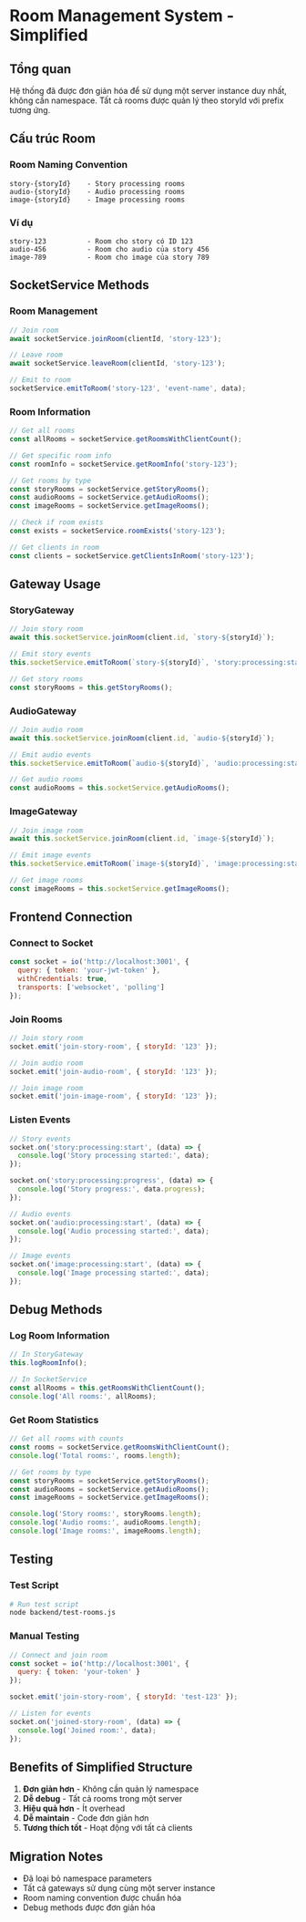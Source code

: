 # Room Management System - Simplified

## Tổng quan

Hệ thống đã được đơn giản hóa để sử dụng một server instance duy nhất, không cần namespace. Tất cả rooms được quản lý theo storyId với prefix tương ứng.

## Cấu trúc Room

### Room Naming Convention
```
story-{storyId}    - Story processing rooms
audio-{storyId}    - Audio processing rooms  
image-{storyId}    - Image processing rooms
```

### Ví dụ
```
story-123          - Room cho story có ID 123
audio-456          - Room cho audio của story 456
image-789          - Room cho image của story 789
```

## SocketService Methods

### Room Management
```typescript
// Join room
await socketService.joinRoom(clientId, 'story-123');

// Leave room
await socketService.leaveRoom(clientId, 'story-123');

// Emit to room
socketService.emitToRoom('story-123', 'event-name', data);
```

### Room Information
```typescript
// Get all rooms
const allRooms = socketService.getRoomsWithClientCount();

// Get specific room info
const roomInfo = socketService.getRoomInfo('story-123');

// Get rooms by type
const storyRooms = socketService.getStoryRooms();
const audioRooms = socketService.getAudioRooms();
const imageRooms = socketService.getImageRooms();

// Check if room exists
const exists = socketService.roomExists('story-123');

// Get clients in room
const clients = socketService.getClientsInRoom('story-123');
```

## Gateway Usage

### StoryGateway
```typescript
// Join story room
await this.socketService.joinRoom(client.id, `story-${storyId}`);

// Emit story events
this.socketService.emitToRoom(`story-${storyId}`, 'story:processing:start', data);

// Get story rooms
const storyRooms = this.getStoryRooms();
```

### AudioGateway
```typescript
// Join audio room
await this.socketService.joinRoom(client.id, `audio-${storyId}`);

// Emit audio events
this.socketService.emitToRoom(`audio-${storyId}`, 'audio:processing:start', data);

// Get audio rooms
const audioRooms = this.socketService.getAudioRooms();
```

### ImageGateway
```typescript
// Join image room
await this.socketService.joinRoom(client.id, `image-${storyId}`);

// Emit image events
this.socketService.emitToRoom(`image-${storyId}`, 'image:processing:start', data);

// Get image rooms
const imageRooms = this.socketService.getImageRooms();
```

## Frontend Connection

### Connect to Socket
```javascript
const socket = io('http://localhost:3001', {
  query: { token: 'your-jwt-token' },
  withCredentials: true,
  transports: ['websocket', 'polling']
});
```

### Join Rooms
```javascript
// Join story room
socket.emit('join-story-room', { storyId: '123' });

// Join audio room
socket.emit('join-audio-room', { storyId: '123' });

// Join image room
socket.emit('join-image-room', { storyId: '123' });
```

### Listen Events
```javascript
// Story events
socket.on('story:processing:start', (data) => {
  console.log('Story processing started:', data);
});

socket.on('story:processing:progress', (data) => {
  console.log('Story progress:', data.progress);
});

// Audio events
socket.on('audio:processing:start', (data) => {
  console.log('Audio processing started:', data);
});

// Image events
socket.on('image:processing:start', (data) => {
  console.log('Image processing started:', data);
});
```

## Debug Methods

### Log Room Information
```typescript
// In StoryGateway
this.logRoomInfo();

// In SocketService
const allRooms = this.getRoomsWithClientCount();
console.log('All rooms:', allRooms);
```

### Get Room Statistics
```typescript
// Get all rooms with counts
const rooms = socketService.getRoomsWithClientCount();
console.log('Total rooms:', rooms.length);

// Get rooms by type
const storyRooms = socketService.getStoryRooms();
const audioRooms = socketService.getAudioRooms();
const imageRooms = socketService.getImageRooms();

console.log('Story rooms:', storyRooms.length);
console.log('Audio rooms:', audioRooms.length);
console.log('Image rooms:', imageRooms.length);
```

## Testing

### Test Script
```bash
# Run test script
node backend/test-rooms.js
```

### Manual Testing
```javascript
// Connect and join room
const socket = io('http://localhost:3001', {
  query: { token: 'your-token' }
});

socket.emit('join-story-room', { storyId: 'test-123' });

// Listen for events
socket.on('joined-story-room', (data) => {
  console.log('Joined room:', data);
});
```

## Benefits of Simplified Structure

1. **Đơn giản hơn** - Không cần quản lý namespace
2. **Dễ debug** - Tất cả rooms trong một server
3. **Hiệu quả hơn** - Ít overhead
4. **Dễ maintain** - Code đơn giản hơn
5. **Tương thích tốt** - Hoạt động với tất cả clients

## Migration Notes

- Đã loại bỏ namespace parameters
- Tất cả gateways sử dụng cùng một server instance
- Room naming convention được chuẩn hóa
- Debug methods được đơn giản hóa 